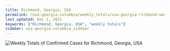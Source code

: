 ```yaml
---
title: Richmond, Georgia, USA
permalink: /usa-georgia-columbia/weekly_totals/usa-georgia-richmond-weekly_totals.html
last_updated: Dec 1, 2021
keywords: ["Richmond, Georgia, USA", "weekly totals"]
sidebar: usa-georgia-columbia_sidebar
---
```


![Weekly Totals of Confirmed Cases for Richmond, Georgia, USA](/covid_tracker/images/graphs/usa-georgia-richmond-weekly_totals_graph.png)
